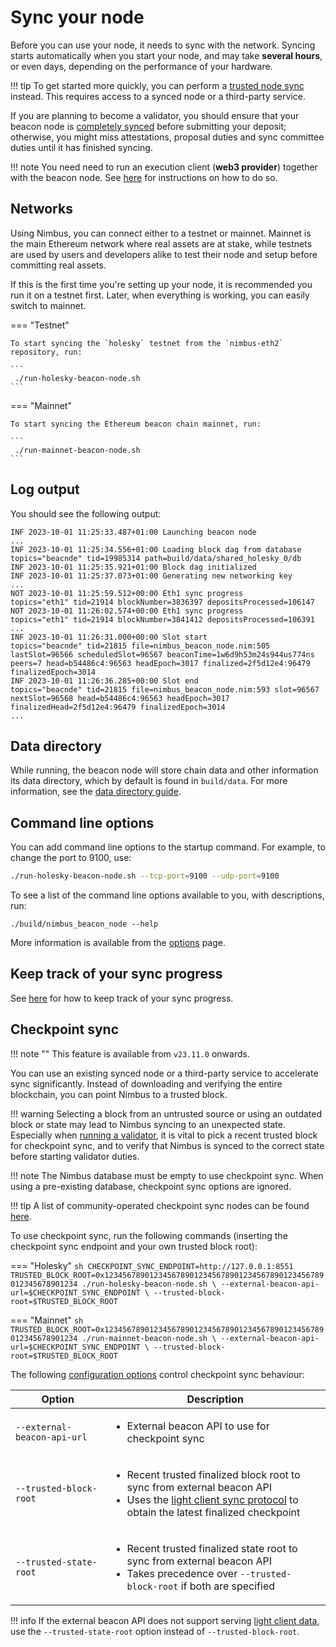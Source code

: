 # Sync your node

Before you can use your node, it needs to sync with the network.
Syncing starts automatically when you start your node, and may take **several hours**, or even days, depending on the performance of your hardware.

!!! tip
    To get started more quickly, you can perform a [trusted node sync](./trusted-node-sync.md) instead.
    This requires access to a synced node or a third-party service.


If you are planning to become a validator, you should ensure that your beacon node is [completely synced](./keep-an-eye.md#keep-track-of-your-syncing-progress) before submitting your deposit; otherwise, you might miss attestations, proposal duties and sync committee duties until it has finished syncing.

!!! note
    You need need to run an execution client (**web3 provider**) together with the beacon node.
    See [here](./eth1.md) for instructions on how to do so.

## Networks

Using Nimbus, you can connect either to a testnet or mainnet.
Mainnet is the main Ethereum network where real assets are at stake, while testnets are used by users and developers alike to test their node and setup before committing real assets.

If this is the first time you're setting up your node, it is recommended you run it on a testnet first.
Later, when everything is working, you can easily switch to mainnet.

=== "Testnet"

    To start syncing the `holesky` testnet from the `nimbus-eth2` repository, run:

    ```
     ./run-holesky-beacon-node.sh
    ```

=== "Mainnet"

    To start syncing the Ethereum beacon chain mainnet, run:

    ```
     ./run-mainnet-beacon-node.sh
    ```

## Log output

You should see the following output:

```
INF 2023-10-01 11:25:33.487+01:00 Launching beacon node
...
INF 2023-10-01 11:25:34.556+01:00 Loading block dag from database            topics="beacnde" tid=19985314 path=build/data/shared_holesky_0/db
INF 2023-10-01 11:25:35.921+01:00 Block dag initialized
INF 2023-10-01 11:25:37.073+01:00 Generating new networking key
...
NOT 2023-10-01 11:25:59.512+00:00 Eth1 sync progress                         topics="eth1" tid=21914 blockNumber=3836397 depositsProcessed=106147
NOT 2023-10-01 11:26:02.574+00:00 Eth1 sync progress                         topics="eth1" tid=21914 blockNumber=3841412 depositsProcessed=106391
...
INF 2023-10-01 11:26:31.000+00:00 Slot start                                 topics="beacnde" tid=21815 file=nimbus_beacon_node.nim:505 lastSlot=96566 scheduledSlot=96567 beaconTime=1w6d9h53m24s944us774ns peers=7 head=b54486c4:96563 headEpoch=3017 finalized=2f5d12e4:96479 finalizedEpoch=3014
INF 2023-10-01 11:26:36.285+00:00 Slot end                                   topics="beacnde" tid=21815 file=nimbus_beacon_node.nim:593 slot=96567 nextSlot=96568 head=b54486c4:96563 headEpoch=3017 finalizedHead=2f5d12e4:96479 finalizedEpoch=3014
...
```

## Data directory

While running, the beacon node will store chain data and other information its data directory, which by default is found in `build/data`.
For more information, see the [data directory guide](./data-dir.md).

## Command line options

You can add command line options to the startup command.
For example, to change the port to 9100, use:

```sh
./run-holesky-beacon-node.sh --tcp-port=9100 --udp-port=9100
```

To see a list of the command line options available to you, with descriptions, run:

```
./build/nimbus_beacon_node --help
```

More information is available from the [options](./options.md) page.

## Keep track of your sync progress

See [here](./keep-an-eye.md#keep-track-of-your-syncing-progress) for how to keep track of your sync progress.

## Checkpoint sync

!!! note ""
    This feature is available from `v23.11.0` onwards.

You can use an existing synced node or a third-party service to accelerate sync significantly. Instead of downloading and verifying the entire blockchain, you can point Nimbus to a trusted block.

!!! warning
    Selecting a block from an untrusted source or using an outdated block or state may lead to Nimbus syncing to an unexpected state. Especially when [running a validator](./run-a-validator.md), it is vital to pick a recent trusted block for checkpoint sync, and to verify that Nimbus is synced to the correct state before starting validator duties.

!!! note
    The Nimbus database must be empty to use checkpoint sync. When using a pre-existing database, checkpoint sync options are ignored.

!!! tip
    A list of community-operated checkpoint sync nodes can be found [here](https://eth-clients.github.io/checkpoint-sync-endpoints/).

To use checkpoint sync, run the following commands (inserting the checkpoint sync endpoint and your own trusted block root):

=== "Holesky"
    ```sh
    CHECKPOINT_SYNC_ENDPOINT=http://127.0.0.1:8551
    TRUSTED_BLOCK_ROOT=0x1234567890123456789012345678901234567890123456789012345678901234
    ./run-holesky-beacon-node.sh \
        --external-beacon-api-url=$CHECKPOINT_SYNC_ENDPOINT \
        --trusted-block-root=$TRUSTED_BLOCK_ROOT
    ```

=== "Mainnet"
    ```sh
    TRUSTED_BLOCK_ROOT=0x1234567890123456789012345678901234567890123456789012345678901234
    ./run-mainnet-beacon-node.sh \
        --external-beacon-api-url=$CHECKPOINT_SYNC_ENDPOINT \
        --trusted-block-root=$TRUSTED_BLOCK_ROOT
    ```

The following [configuration options](./options.md) control checkpoint sync behaviour:

| Option                                   | Description |
|------------------------------------------|-------------|
| <nobr>`--external-beacon-api-url`</nobr> | <ul><li>External beacon API to use for checkpoint sync</li></ul> |
| <nobr>`--trusted-block-root`</nobr>      | <ul><li>Recent trusted finalized block root to sync from external beacon API</li><li>Uses the [light client sync protocol](https://github.com/ethereum/consensus-specs/blob/v1.4.0-beta.4/specs/altair/light-client/sync-protocol.md) to obtain the latest finalized checkpoint</li></ul> |
| <nobr>`--trusted-state-root`</nobr>      | <ul><li>Recent trusted finalized state root to sync from external beacon API</li><li>Takes precedence over `--trusted-block-root` if both are specified</li></ul> |

!!! info
    If the external beacon API does not support serving [light client data](./light-client-data.md), use the `--trusted-state-root` option instead of `--trusted-block-root`.
